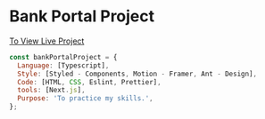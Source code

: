 # Bank Portal Project

[To View Live Project](https://bank-portfolio.vercel.app/)

```javascript
const bankPortalProject = {
  Language: [Typescript],
  Style: [Styled - Components, Motion - Framer, Ant - Design],
  Code: [HTML, CSS, Eslint, Prettier],
  tools: [Next.js],
  Purpose: 'To practice my skills.',
};
```
